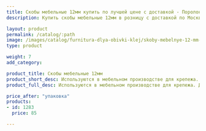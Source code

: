 ```yaml
---
title: Скобы мебельные 12мм купить по лучшей цене с доставкой - Поролоныч
description: Купить скобы мебельные 12мм в розницу с доставкой по Москве в интернет-магазине Поролоныча.

layout: product
permalink: /catalog/:path
image: /images/catalog/furnitura-dlya-obivki-klej/skoby-mebelnye-12-mm-01_1600w.jpg
type: product

weight: 7
add_category: 

product_title: Скобы мебельные 12мм
product_short_desc: Используются в мебельном производстве для крепежа. Длина скобы 12 мм.
product_full_desc: Используются в мебельном производстве для крепежа. Длина скобы 12 мм.

price_after: "упаковка"
products:
- id: 1283
  price: 85

---
```

